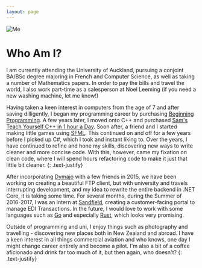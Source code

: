 ```yaml
---
layout: page
---
```

![Me](https://s3-ap-southeast-2.amazonaws.com/dylanwragge-blob/dylanwragge-com/me-sml.jpg)

# Who Am I?  

I am currently attending the University of Auckland, pursuing a conjoint BA/BSc degree majoring in French and Computer Science, as well as taking a number of Mathematics papers. In order to pay the bills and travel the world, I also work part-time as a salesperson at Noel Leeming (if you need a new washing machine, let me know!)

Having taken a keen interest in computers from the age of 7 and after saving dilligently, I began my programming career by purchasing [Beginning Programming](https://www.amazon.com/Beginning-Programming-Adrian-Kingsley-Hughes/dp/0764584065). A few years later, I moved onto C++ and purchased [Sam's Teach Yourself C++ in 1 hour a Day](https://www.amazon.com/Sams-Teach-Yourself-One-Hour/dp/0672335670). Soon after, a friend and I started making little games using [SFML](https://www.sfml-dev.org/). This continued on and off for a few years before I picked up C#, which I took and instant liking to. Over the years, I have continued to refine and hone my skills, discovering new ways to write cleaner and more concise code. With this, however, came my fixation on clean code, where I will spend hours refactoring code to make it just that little bit cleaner. 
{: .text-justify}

After incorporating [Dymajo](https://www.dymajo.com) with a few friends in 2015, we have been working on creating a beautiful FTP client, but with university and travels interrupting development, and my idea to rewrite the entire backend in .NET Core, it is taking some time. For several months, during the Summer of 2016-2017, I was an intern at [Sandfield](https://www.sandfield.co.nz/Home), creating a customer-facing portal to manage EDI Transactions. In the future, I would love to work with some languages such as [Go](https://www.golang.org) and especially [Rust](https://www.rust-lang.org/en-US/), which looks very promising.

Outside of programming and uni, I enjoy things such as photography and travelling - discovering new places both in New Zealand and abroad. I have a keen interest in all things commercial aviation and who knows, one day I might change career entirely and become a pilot. I'm also a bit of a coffee aficionado and drink far too much of it, but then again, who doesn't?
{: .text-justify}
